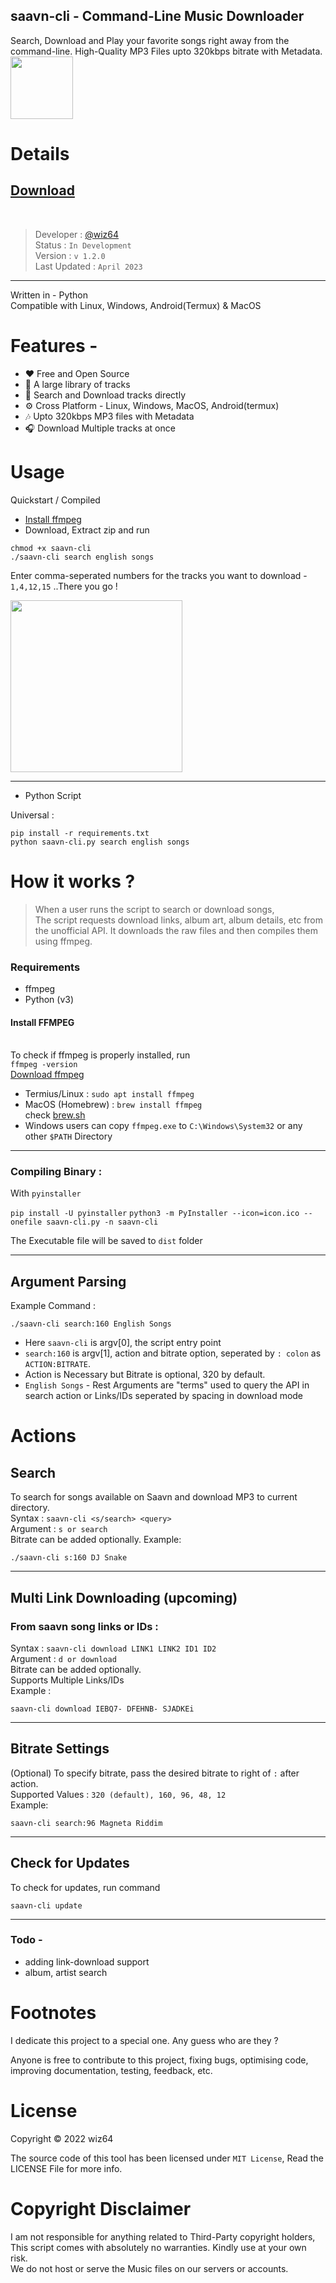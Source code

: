 ## saavn-cli - Command-Line Music Downloader

Search, Download and Play your favorite songs right away from the command-line. High-Quality MP3 Files upto 320kbps bitrate with Metadata. <br>
<img src="https://user-images.githubusercontent.com/67432394/205225612-f6fb25ac-92f9-4926-863b-e5e2518851ff.png" width="100px" height="100px">
# Details

## [Download](https://github.com/wiz64/saavn-cli/releases)
<br>

> Developer : [@wiz64](https://github.com/wiz64) <br>
> Status : `In Development`<br>
> Version : `v 1.2.0`<br>
> Last Updated : `April 2023`<br>

---
Written in - Python <br>
Compatible with Linux, Windows, Android(Termux) & MacOS

# Features -
- ❤️ Free and Open Source
- 📙 A large library of tracks
- 🚀 Search and Download tracks directly
- ⚙️ Cross Platform - Linux, Windows, MacOS, Android(termux)
- 🎶 Upto 320kbps MP3 files with Metadata
- 🎧 Download Multiple tracks at once

# Usage
Quickstart / Compiled
- [Install ffmpeg](#install-ffmpeg)
- Download, Extract zip and run
```
chmod +x saavn-cli
./saavn-cli search english songs
```
Enter comma-seperated numbers for the tracks you want to download - `1,4,12,15`
..There you go !

<img src="https://user-images.githubusercontent.com/67432394/203235138-02f43690-1eb6-4660-9e7e-d3a12904e3c2.png" width="275px">

---
- Python Script 

Universal :
```
pip install -r requirements.txt
python saavn-cli.py search english songs
```

# How it works ?

>When a user runs the script to search or download songs,<br> The script requests download links, album art, album details, etc from the unofficial API. It downloads the raw files and then compiles them using ffmpeg.

### Requirements

- ffmpeg
- Python (v3)


#### Install FFMPEG
<br>To check if ffmpeg is properly installed, run<br>
`ffmpeg -version`<br>
[Download ffmpeg](https://ffmpeg.org/download.html)<br>
- Termius/Linux : `sudo apt install ffmpeg`<br>
- MacOS (Homebrew) : `brew install ffmpeg` <br> check [brew.sh](https://brew.sh) <br>
- Windows users can copy `ffmpeg.exe` to `C:\Windows\System32` or any other `$PATH` Directory


---

### Compiling Binary :
With `pyinstaller`

`pip install -U pyinstaller`
`python3 -m PyInstaller --icon=icon.ico --onefile saavn-cli.py -n saavn-cli`

The Executable file will be saved to `dist` folder
<hr>

## Argument Parsing
Example Command :
```
./saavn-cli search:160 English Songs
```
- Here `saavn-cli` is argv[0], the script entry point
- `search:160` is argv[1], action and bitrate option, seperated by `: colon` as `ACTION:BITRATE`.<br>
- Action is Necessary but Bitrate is optional, 320 by default.
- `English Songs` - Rest Arguments are "terms" used to query the API in search action or Links/IDs seperated by spacing in download mode
# Actions
## Search
To search for songs available on Saavn and download MP3 to current directory.<br>
Syntax : `saavn-cli <s/search> <query>`<br>
Argument : `s or search`<br>
Bitrate can be added optionally.
Example:
```
./saavn-cli s:160 DJ Snake
```
---

## Multi Link Downloading (upcoming)

### From saavn song links or IDs : <br>


  Syntax : `saavn-cli download LINK1 LINK2 ID1 ID2`<br>
  Argument : `d or download`<br>
  Bitrate can be added optionally.<br>
  Supports Multiple Links/IDs<br>
  Example :

```
saavn-cli download IEBQ7- DFEHNB- SJADKEi
```
---

## Bitrate Settings
(Optional) To specify bitrate, pass the desired bitrate to right of `:` after action. <br>
Supported Values : `320 (default), 160, 96, 48, 12`<br>
Example:
```
saavn-cli search:96 Magneta Riddim
```
---
## Check for Updates
To check for updates, run command
```
saavn-cli update
```

---


### Todo -
 - adding link-download support
 - album, artist search
  
# Footnotes 
I dedicate this project to a special one. Any guess who are they ?

Anyone is free to contribute to this project, fixing bugs, optimising code, improving documentation, testing, feedback, etc.

# License
Copyright &copy; 2022 wiz64

The source code of this tool has been licensed under `MIT License`, Read the LICENSE File for more info.

# Copyright Disclaimer
I am not responsible for anything related to Third-Party copyright holders, This script comes with absolutely no warranties. Kindly use at your own risk. <br>We do not host or serve the Music files on our servers or accounts.<br> 
